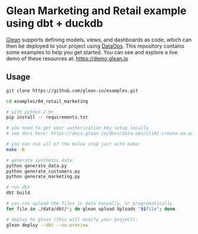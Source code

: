 # Glean Marketing and Retail example using dbt + duckdb

[Glean](https://glean.io) supports defining models, views, and dashboards as code, which can then be deployed to your project using [DataOps](https://docs.glean.io/docs/data-ops/). This repository contains some examples to help you get started. You can see and explore a live demo of these resources at: https://demo.glean.io

## Usage

```bash
git clone https://github.com/glean-io/examples.git

cd examples/04_retail_marketing

# with python 2.9+
pip install -r requirements.txt

# you need to get your authorization key setup locally
# see docs here: https://docs.glean.io/docs/data-ops/cli#1-create-an-access-key

# you can run all of the below step just with make:
make -B

# generate synthetic data:
python generate_data.py
python generate_customers.py
python generate_marketing.py

# run dbt
dbt build

# you can upload the files in data manually, or progromatically
for file in ./data/dbt/*; do glean upload Uploads "$$file"; done

# deploy to glean (this will modify your project):
glean deploy --dbt --no-preview
```
